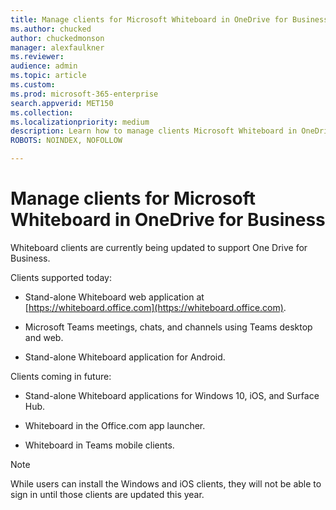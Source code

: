 ```yaml
---
title: Manage clients for Microsoft Whiteboard in OneDrive for Business
ms.author: chucked
author: chuckedmonson
manager: alexfaulkner
ms.reviewer: 
audience: admin
ms.topic: article
ms.custom: 
ms.prod: microsoft-365-enterprise
search.appverid: MET150
ms.collection: 
ms.localizationpriority: medium
description: Learn how to manage clients Microsoft Whiteboard in OneDrive for Business.
ROBOTS: NOINDEX, NOFOLLOW

---
```


# Manage clients for Microsoft Whiteboard in OneDrive for Business

Whiteboard clients are currently being updated to support One Drive for Business.

Clients supported today:

- Stand-alone Whiteboard web application at [https://whiteboard.office.com](https://whiteboard.office.com).

- Microsoft Teams meetings, chats, and channels using Teams desktop and web.

- Stand-alone Whiteboard application for Android.

Clients coming in future:

- Stand-alone Whiteboard applications for Windows 10, iOS, and Surface Hub.

- Whiteboard in the Office.com app launcher.

- Whiteboard in Teams mobile clients.

>[!NOTE]
> While users can install the Windows and iOS clients, they will not be able to sign in until those clients are updated this year.

